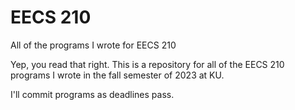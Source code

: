 # EECS 210
All of the programs I wrote for EECS 210

Yep, you read that right. This is a repository for all of the EECS 210 programs I wrote in the fall semester of 2023 at KU.

I'll commit programs as deadlines pass.
